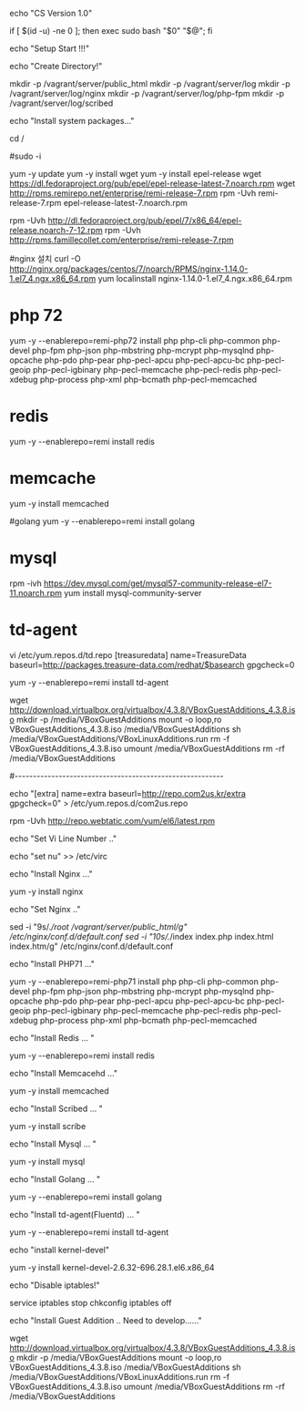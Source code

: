 echo "CS Version 1.0"


if [ $(id -u) -ne 0 ]; then exec sudo bash "$0" "$@"; fi

echo "Setup Start !!!"


echo "Create Directory!"

mkdir -p /vagrant/server/public_html
mkdir -p /vagrant/server/log
mkdir -p /vagrant/server/log/nginx
mkdir -p /vagrant/server/log/php-fpm
mkdir -p /vagrant/server/log/scribed


echo "Install system packages..."

cd /

#sudo -i

yum -y update
yum -y install wget
yum -y install epel-release
wget https://dl.fedoraproject.org/pub/epel/epel-release-latest-7.noarch.rpm
wget http://rpms.remirepo.net/enterprise/remi-release-7.rpm
rpm -Uvh remi-release-7.rpm epel-release-latest-7.noarch.rpm

rpm -Uvh  http://dl.fedoraproject.org/pub/epel/7/x86_64/epel-release.noarch-7-12.rpm
rpm -Uvh  http://rpms.famillecollet.com/enterprise/remi-release-7.rpm

#nginx 설치
curl -O http://nginx.org/packages/centos/7/noarch/RPMS/nginx-1.14.0-1.el7_4.ngx.x86_64.rpm
yum localinstall nginx-1.14.0-1.el7_4.ngx.x86_64.rpm

# php 72
yum -y --enablerepo=remi-php72 install php php-cli php-common php-devel php-fpm php-json php-mbstring php-mcrypt php-mysqlnd php-opcache php-pdo php-pear php-pecl-apcu php-pecl-apcu-bc php-pecl-geoip php-pecl-igbinary php-pecl-memcache php-pecl-redis php-pecl-xdebug php-process php-xml php-bcmath php-pecl-memcached

# redis
yum -y --enablerepo=remi install redis

# memcache
yum -y install memcached

#golang
yum -y --enablerepo=remi install golang

# mysql
rpm -ivh https://dev.mysql.com/get/mysql57-community-release-el7-11.noarch.rpm
yum install mysql-community-server

# td-agent
vi /etc/yum.repos.d/td.repo
[treasuredata]
name=TreasureData
baseurl=http://packages.treasure-data.com/redhat/$basearch
gpgcheck=0


yum -y --enablerepo=remi install td-agent



wget http://download.virtualbox.org/virtualbox/4.3.8/VBoxGuestAdditions_4.3.8.iso
mkdir -p /media/VBoxGuestAdditions
mount -o loop,ro VBoxGuestAdditions_4.3.8.iso /media/VBoxGuestAdditions
sh /media/VBoxGuestAdditions/VBoxLinuxAdditions.run
rm  -f VBoxGuestAdditions_4.3.8.iso
umount /media/VBoxGuestAdditions
rm -rf /media/VBoxGuestAdditions


#---------------------------------------------------------





echo "[extra]
name=extra
baseurl=http://repo.com2us.kr/extra
gpgcheck=0" > /etc/yum.repos.d/com2us.repo

rpm -Uvh http://repo.webtatic.com/yum/el6/latest.rpm



echo "Set Vi Line Number .."

echo "set nu" >> /etc/virc




echo "Install Nginx ..."

yum -y install nginx


echo "Set Nginx .."

sed -i "9s/.*/root	/vagrant/server/public_html/g" /etc/nginx/conf.d/default.conf
sed -i "10s/.*/index	index.php index.html index.htm/g" /etc/nginx/conf.d/default.conf





echo "Install PHP71 ..."

yum -y --enablerepo=remi-php71 install php php-cli php-common php-devel php-fpm php-json php-mbstring php-mcrypt php-mysqlnd php-opcache php-pdo php-pear php-pecl-apcu php-pecl-apcu-bc php-pecl-geoip php-pecl-igbinary php-pecl-memcache php-pecl-redis php-pecl-xdebug php-process php-xml php-bcmath php-pecl-memcached

echo "Install Redis ... "

yum -y --enablerepo=remi install redis

echo "Install Memcacehd ..."

yum -y install memcached

echo "Install Scribed ... "

yum -y install scribe

echo "Install Mysql ... "

yum -y install mysql

echo "Install Golang ... "

yum -y --enablerepo=remi install golang

echo "Install td-agent(Fluentd) ... "

yum -y --enablerepo=remi install td-agent

echo "install kernel-devel"

yum -y install kernel-devel-2.6.32-696.28.1.el6.x86_64

echo "Disable iptables!"

service iptables stop
chkconfig iptables off

echo "Install Guest Addition .. Need to develop......"



wget http://download.virtualbox.org/virtualbox/4.3.8/VBoxGuestAdditions_4.3.8.iso
mkdir -p /media/VBoxGuestAdditions
mount -o loop,ro VBoxGuestAdditions_4.3.8.iso /media/VBoxGuestAdditions
sh /media/VBoxGuestAdditions/VBoxLinuxAdditions.run
rm  -f VBoxGuestAdditions_4.3.8.iso
umount /media/VBoxGuestAdditions
rm -rf /media/VBoxGuestAdditions